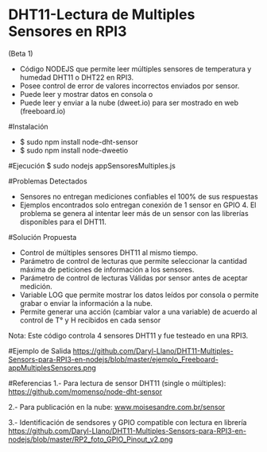 # DHT11-Lectura de Multiples Sensores en RPI3 
(Beta 1)

- Código NODEJS que permite leer múltiples sensores de temperatura y humedad DHT11 o DHT22 en RPI3.
- Posee control de error de valores incorrectos enviados por sensor.
- Puede leer y mostrar datos en consola o
- Puede leer y enviar a la nube (dweet.io) para ser mostrado en web (freeboard.io)

#Instalación
- $ sudo npm install node-dht-sensor
- $ sudo npm install node-dweetio

#Ejecución
$ sudo nodejs appSensoresMultiples.js

#Problemas Detectados
- Sensores no entregan mediciones confiables el 100% de sus respuestas
- Ejemplos encontrados solo entregan conexión de 1 sensor en GPIO 4. El problema se genera al intentar leer más de un sensor con las librerías disponibles para el DHT11.

#Solución Propuesta
- Control de múltiples sensores DHT11 al mismo tiempo.
- Parámetro de control de lecturas que permite seleccionar la cantidad máxima de peticiones de información a los sensores.
- Parámetro de control de lecturas Válidas por sensor antes de aceptar medición.
- Variable LOG que permite mostrar los datos leídos por consola o permite  grabar o enviar la información a la nube.
- Permite generar una acción (cambiar valor a una variable) de acuerdo al control de T° y H recibidos en cada sensor

Nota: Este código controla 4 sensores DHT11 y fue testeado en una RPI3.

#Ejemplo de Salida 
https://github.com/Daryl-Llano/DHT11-Multiples-Sensors-para-RPI3-en-nodejs/blob/master/ejemplo_Freeboard-appMultiplesSensores.png


#Referencias
1.- Para lectura de sensor DHT11 (single o múltiples): 
    https://github.com/momenso/node-dht-sensor

2.- Para publicación en la nube: 
    www.moisesandre.com.br/sensor

3.- Identificación de sendsores y GPIO compatible con lectura en librería 
    https://github.com/Daryl-Llano/DHT11-Multiples-Sensors-para-RPI3-en-nodejs/blob/master/RP2_foto_GPIO_Pinout_v2.png
